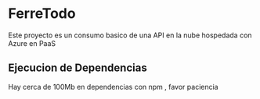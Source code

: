 # FerreTodo

Este proyecto es un consumo basico de una API en la nube hospedada con Azure en PaaS

## Ejecucion de Dependencias

Hay cerca de 100Mb en dependencias con npm , favor paciencia

